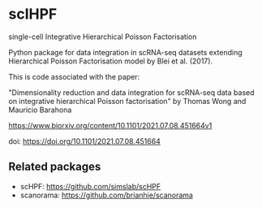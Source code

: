 # scIHPF

single-cell Integrative Hierarchical Poisson Factorisation

Python package for data integration in scRNA-seq datasets extending Hierarchical Poisson Factorisation model by Blei et al. (2017). 

This is code associated with the paper:  

"Dimensionality reduction and data integration for scRNA-seq data based on integrative hierarchical Poisson factorisation" 
by Thomas Wong and Mauricio Barahona

https://www.biorxiv.org/content/10.1101/2021.07.08.451664v1

doi: https://doi.org/10.1101/2021.07.08.451664 



## Related packages 

- scHPF: https://github.com/simslab/scHPF
- scanorama: https://github.com/brianhie/scanorama


